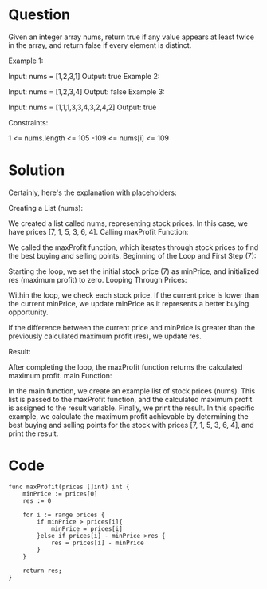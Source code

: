 # Question

Given an integer array nums, return true if any value appears at least twice in the array, and return false if every element is distinct.

 

Example 1:

Input: nums = [1,2,3,1]
Output: true
Example 2:

Input: nums = [1,2,3,4]
Output: false
Example 3:

Input: nums = [1,1,1,3,3,4,3,2,4,2]
Output: true
 

Constraints:

1 <= nums.length <= 105
-109 <= nums[i] <= 109

# Solution
Certainly, here's the explanation with placeholders:

Creating a List (nums):

We created a list called nums, representing stock prices. In this case, we have prices [7, 1, 5, 3, 6, 4].
Calling maxProfit Function:

We called the maxProfit function, which iterates through stock prices to find the best buying and selling points.
Beginning of the Loop and First Step (7):

Starting the loop, we set the initial stock price (7) as minPrice, and initialized res (maximum profit) to zero.
Looping Through Prices:

Within the loop, we check each stock price. If the current price is lower than the current minPrice, we update minPrice as it represents a better buying opportunity.

If the difference between the current price and minPrice is greater than the previously calculated maximum profit (res), we update res.

Result:

After completing the loop, the maxProfit function returns the calculated maximum profit.
main Function:

In the main function, we create an example list of stock prices (nums).
This list is passed to the maxProfit function, and the calculated maximum profit is assigned to the result variable.
Finally, we print the result.
In this specific example, we calculate the maximum profit achievable by determining the best buying and selling points for the stock with prices [7, 1, 5, 3, 6, 4], and print the result.

# Code
```
func maxProfit(prices []int) int {
	minPrice := prices[0]
	res := 0

	for i := range prices {
		if minPrice > prices[i]{
			minPrice = prices[i]
		}else if prices[i] - minPrice >res {
			res = prices[i] - minPrice
		}
	}

	return res;
}
```